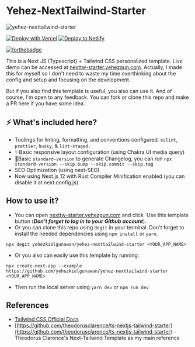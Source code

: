 # Yehez-NextTailwind-Starter

![yehez-nexttailwind-starter](https://socialify.git.ci/yehezkielgunawan/yehez-nexttailwind-starter/image?description=1&font=Inter&logo=https%3A%2F%2Fassets.vercel.com%2Fimage%2Fupload%2Fv1607554385%2Frepositories%2Fnext-js%2Fnext-logo.png&owner=1&pattern=Formal%20Invitation&theme=Dark)

[![Deploy with Vercel](https://vercel.com/button)](https://vercel.com/import/git?s=https://github.com/yehezkielgunawan/yehez-nexttailwind-starter) [![Deploy to Netlify](https://www.netlify.com/img/deploy/button.svg)](https://app.netlify.com/start/deploy?repository=https://github.com/yehezkielgunawan/yehez-nexttailwind-starter)

[![forthebadge](https://res.cloudinary.com/yehez/image/upload/v1635325228/made-by-typescript_mz1tue.svg)](https://forthebadge.com)

This is a Next JS (Typescript) + Tailwind CSS personalized template. Live demo can be accessed at [nexttw-starter.yehezgun.com](https://nexttw-starter.yehezgun.com/). Actually, I made this for myself so I don't need to waste my time overthinking about the config and setup and focusing on the development.

But if you also find this template is useful, you also can use it. And of course, I'm open to any feedback. You can fork or clone this repo and make a PR here if you have some idea.

## ⚡ What's included here?

- Toolings for linting, formatting, and conventions configured.
  `eslint`, `prettier`, `husky`, & `lint-staged.`
- ✨Basic responsive layout configuration (using Chakra UI media query)
- 📜Basic `standard-version` to generate Changelog, you can run `npx standard-version --skip.bump --skip.commit --skip.tag`
- SEO Optimization (using next-SEO)
- Now using Next.js 12 with Rust Compiler Minification enabled (you can disable it at next.config.js)

## How to use it?

- You can open [nexttw-starter.yehezgun.com](https://nexttw-starter.yehezgun.com) and click `Use this template button (**_Don't forget to log in to your Github account_**).
- Or you can clone this repo using `degit` in your terminal. Don't forget to install the needed dependencies using `npm install` or `yarn`.

```
npx degit yehezkielgunawan/yehez-nexttailwind-starter <YOUR_APP_NAME>
```

- Or you also can easily use this template by running:

```
npx create-next-app --example https://github.com/yehezkielgunawan/yehez-nexttailwind-starter <YOUR_APP_NAME>
```

- Then run the local server using `yarn dev` or `npm run dev`

## References

- [Tailwind CSS Official Docs](https://tailwindcss.com/)
- [https://github.com/theodorusclarence/ts-nextjs-tailwind-starter](https://github.com/theodorusclarence/ts-nextjs-tailwind-starter) - Theodorus Clarence's Next-Tailwind Template as my main reference

